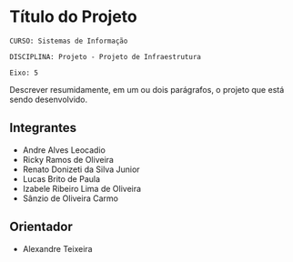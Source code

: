 # Título do Projeto

`CURSO: Sistemas de Informação`

`DISCIPLINA: Projeto - Projeto de Infraestrutura`

`Eixo: 5`

Descrever resumidamente, em um ou dois parágrafos, o projeto que está sendo desenvolvido.

## Integrantes

* Andre Alves Leocadio
* Ricky Ramos de Oliveira
* Renato Donizeti da Silva Junior
* Lucas Brito de Paula
* Izabele Ribeiro Lima de Oliveira
* Sânzio de Oliveira Carmo

## Orientador

* Alexandre Teixeira


